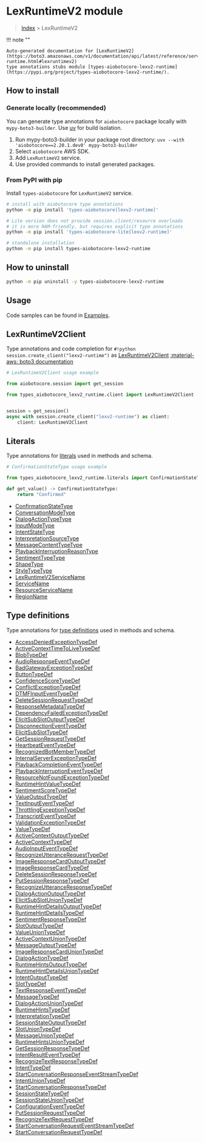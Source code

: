# LexRuntimeV2 module

> [Index](../README.md) > LexRuntimeV2


!!! note ""

    Auto-generated documentation for [LexRuntimeV2](https://boto3.amazonaws.com/v1/documentation/api/latest/reference/services/lexv2-runtime.html#lexruntimev2)
    type annotations stubs module [types-aiobotocore-lexv2-runtime](https://pypi.org/project/types-aiobotocore-lexv2-runtime/).

## How to install

### Generate locally (recommended)

You can generate type annotations for `aiobotocore` package locally with `mypy-boto3-builder`.
Use [uv](https://docs.astral.sh/uv/getting-started/installation/) for build isolation.

1. Run mypy-boto3-builder in your package root directory: `uvx --with 'aiobotocore==2.20.1.dev0' mypy-boto3-builder`
1. Select `aiobotocore` AWS SDK.
1. Add `LexRuntimeV2` service.
1. Use provided commands to install generated packages.



### From PyPI with pip

Install `types-aiobotocore` for `LexRuntimeV2` service.

```bash
# install with aiobotocore type annotations
python -m pip install 'types-aiobotocore[lexv2-runtime]'

# Lite version does not provide session.client/resource overloads
# it is more RAM-friendly, but requires explicit type annotations
python -m pip install 'types-aiobotocore-lite[lexv2-runtime]'

# standalone installation
python -m pip install types-aiobotocore-lexv2-runtime
```



## How to uninstall

```bash
python -m pip uninstall -y types-aiobotocore-lexv2-runtime
```

## Usage

Code samples can be found in [Examples](./usage.md).

## LexRuntimeV2Client

Type annotations and code completion for  `#!python session.create_client("lexv2-runtime")` as [LexRuntimeV2Client](./client.md)
[:material-aws: boto3 documentation](https://boto3.amazonaws.com/v1/documentation/api/latest/reference/services/lexv2-runtime.html#LexRuntimeV2.Client)

```python
# LexRuntimeV2Client usage example

from aiobotocore.session import get_session

from types_aiobotocore_lexv2_runtime.client import LexRuntimeV2Client


session = get_session()
async with session.create_client("lexv2-runtime") as client:
    client: LexRuntimeV2Client
```








## Literals

Type annotations for [literals](./literals.md) used in methods and schema.

```python
# ConfirmationStateType usage example

from types_aiobotocore_lexv2_runtime.literals import ConfirmationStateType

def get_value() -> ConfirmationStateType:
    return "Confirmed"
```

- [ConfirmationStateType](./literals.md#confirmationstatetype)
- [ConversationModeType](./literals.md#conversationmodetype)
- [DialogActionTypeType](./literals.md#dialogactiontypetype)
- [InputModeType](./literals.md#inputmodetype)
- [IntentStateType](./literals.md#intentstatetype)
- [InterpretationSourceType](./literals.md#interpretationsourcetype)
- [MessageContentTypeType](./literals.md#messagecontenttypetype)
- [PlaybackInterruptionReasonType](./literals.md#playbackinterruptionreasontype)
- [SentimentTypeType](./literals.md#sentimenttypetype)
- [ShapeType](./literals.md#shapetype)
- [StyleTypeType](./literals.md#styletypetype)
- [LexRuntimeV2ServiceName](./literals.md#lexruntimev2servicename)
- [ServiceName](./literals.md#servicename)
- [ResourceServiceName](./literals.md#resourceservicename)
- [RegionName](./literals.md#regionname)




## Type definitions

Type annotations for [type definitions](./type_defs.md) used in methods and schema.

- [AccessDeniedExceptionTypeDef](./type_defs.md#accessdeniedexceptiontypedef)
- [ActiveContextTimeToLiveTypeDef](./type_defs.md#activecontexttimetolivetypedef)
- [BlobTypeDef](./type_defs.md#blobtypedef)
- [AudioResponseEventTypeDef](./type_defs.md#audioresponseeventtypedef)
- [BadGatewayExceptionTypeDef](./type_defs.md#badgatewayexceptiontypedef)
- [ButtonTypeDef](./type_defs.md#buttontypedef)
- [ConfidenceScoreTypeDef](./type_defs.md#confidencescoretypedef)
- [ConflictExceptionTypeDef](./type_defs.md#conflictexceptiontypedef)
- [DTMFInputEventTypeDef](./type_defs.md#dtmfinputeventtypedef)
- [DeleteSessionRequestTypeDef](./type_defs.md#deletesessionrequesttypedef)
- [ResponseMetadataTypeDef](./type_defs.md#responsemetadatatypedef)
- [DependencyFailedExceptionTypeDef](./type_defs.md#dependencyfailedexceptiontypedef)
- [ElicitSubSlotOutputTypeDef](./type_defs.md#elicitsubslotoutputtypedef)
- [DisconnectionEventTypeDef](./type_defs.md#disconnectioneventtypedef)
- [ElicitSubSlotTypeDef](./type_defs.md#elicitsubslottypedef)
- [GetSessionRequestTypeDef](./type_defs.md#getsessionrequesttypedef)
- [HeartbeatEventTypeDef](./type_defs.md#heartbeateventtypedef)
- [RecognizedBotMemberTypeDef](./type_defs.md#recognizedbotmembertypedef)
- [InternalServerExceptionTypeDef](./type_defs.md#internalserverexceptiontypedef)
- [PlaybackCompletionEventTypeDef](./type_defs.md#playbackcompletioneventtypedef)
- [PlaybackInterruptionEventTypeDef](./type_defs.md#playbackinterruptioneventtypedef)
- [ResourceNotFoundExceptionTypeDef](./type_defs.md#resourcenotfoundexceptiontypedef)
- [RuntimeHintValueTypeDef](./type_defs.md#runtimehintvaluetypedef)
- [SentimentScoreTypeDef](./type_defs.md#sentimentscoretypedef)
- [ValueOutputTypeDef](./type_defs.md#valueoutputtypedef)
- [TextInputEventTypeDef](./type_defs.md#textinputeventtypedef)
- [ThrottlingExceptionTypeDef](./type_defs.md#throttlingexceptiontypedef)
- [TranscriptEventTypeDef](./type_defs.md#transcripteventtypedef)
- [ValidationExceptionTypeDef](./type_defs.md#validationexceptiontypedef)
- [ValueTypeDef](./type_defs.md#valuetypedef)
- [ActiveContextOutputTypeDef](./type_defs.md#activecontextoutputtypedef)
- [ActiveContextTypeDef](./type_defs.md#activecontexttypedef)
- [AudioInputEventTypeDef](./type_defs.md#audioinputeventtypedef)
- [RecognizeUtteranceRequestTypeDef](./type_defs.md#recognizeutterancerequesttypedef)
- [ImageResponseCardOutputTypeDef](./type_defs.md#imageresponsecardoutputtypedef)
- [ImageResponseCardTypeDef](./type_defs.md#imageresponsecardtypedef)
- [DeleteSessionResponseTypeDef](./type_defs.md#deletesessionresponsetypedef)
- [PutSessionResponseTypeDef](./type_defs.md#putsessionresponsetypedef)
- [RecognizeUtteranceResponseTypeDef](./type_defs.md#recognizeutteranceresponsetypedef)
- [DialogActionOutputTypeDef](./type_defs.md#dialogactionoutputtypedef)
- [ElicitSubSlotUnionTypeDef](./type_defs.md#elicitsubslotuniontypedef)
- [RuntimeHintDetailsOutputTypeDef](./type_defs.md#runtimehintdetailsoutputtypedef)
- [RuntimeHintDetailsTypeDef](./type_defs.md#runtimehintdetailstypedef)
- [SentimentResponseTypeDef](./type_defs.md#sentimentresponsetypedef)
- [SlotOutputTypeDef](./type_defs.md#slotoutputtypedef)
- [ValueUnionTypeDef](./type_defs.md#valueuniontypedef)
- [ActiveContextUnionTypeDef](./type_defs.md#activecontextuniontypedef)
- [MessageOutputTypeDef](./type_defs.md#messageoutputtypedef)
- [ImageResponseCardUnionTypeDef](./type_defs.md#imageresponsecarduniontypedef)
- [DialogActionTypeDef](./type_defs.md#dialogactiontypedef)
- [RuntimeHintsOutputTypeDef](./type_defs.md#runtimehintsoutputtypedef)
- [RuntimeHintDetailsUnionTypeDef](./type_defs.md#runtimehintdetailsuniontypedef)
- [IntentOutputTypeDef](./type_defs.md#intentoutputtypedef)
- [SlotTypeDef](./type_defs.md#slottypedef)
- [TextResponseEventTypeDef](./type_defs.md#textresponseeventtypedef)
- [MessageTypeDef](./type_defs.md#messagetypedef)
- [DialogActionUnionTypeDef](./type_defs.md#dialogactionuniontypedef)
- [RuntimeHintsTypeDef](./type_defs.md#runtimehintstypedef)
- [InterpretationTypeDef](./type_defs.md#interpretationtypedef)
- [SessionStateOutputTypeDef](./type_defs.md#sessionstateoutputtypedef)
- [SlotUnionTypeDef](./type_defs.md#slotuniontypedef)
- [MessageUnionTypeDef](./type_defs.md#messageuniontypedef)
- [RuntimeHintsUnionTypeDef](./type_defs.md#runtimehintsuniontypedef)
- [GetSessionResponseTypeDef](./type_defs.md#getsessionresponsetypedef)
- [IntentResultEventTypeDef](./type_defs.md#intentresulteventtypedef)
- [RecognizeTextResponseTypeDef](./type_defs.md#recognizetextresponsetypedef)
- [IntentTypeDef](./type_defs.md#intenttypedef)
- [StartConversationResponseEventStreamTypeDef](./type_defs.md#startconversationresponseeventstreamtypedef)
- [IntentUnionTypeDef](./type_defs.md#intentuniontypedef)
- [StartConversationResponseTypeDef](./type_defs.md#startconversationresponsetypedef)
- [SessionStateTypeDef](./type_defs.md#sessionstatetypedef)
- [SessionStateUnionTypeDef](./type_defs.md#sessionstateuniontypedef)
- [ConfigurationEventTypeDef](./type_defs.md#configurationeventtypedef)
- [PutSessionRequestTypeDef](./type_defs.md#putsessionrequesttypedef)
- [RecognizeTextRequestTypeDef](./type_defs.md#recognizetextrequesttypedef)
- [StartConversationRequestEventStreamTypeDef](./type_defs.md#startconversationrequesteventstreamtypedef)
- [StartConversationRequestTypeDef](./type_defs.md#startconversationrequesttypedef)

